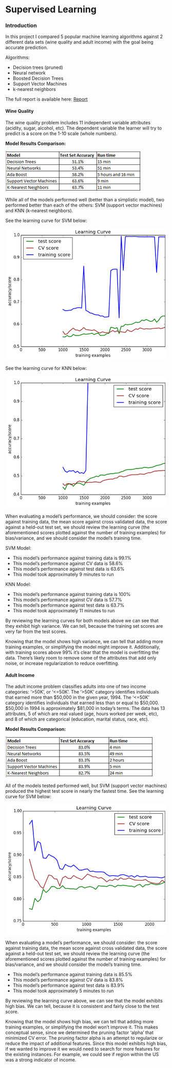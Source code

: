 # Supervised Learning

### Introduction

In this project I compared 5 popular machine learning algorithms against 2 different data sets (wine quality and adult income) with the goal being accurate prediction.

Algorithms:
- Decision trees (pruned)
- Neural network
- Boosted Decision Trees
- Support Vector Machines
- k-nearest neighbors

The full report is available here: [Report](/Analysis.pdf)

#### Wine Quality

The wine quality problem includes 11 independent variable attributes (acidity, sugar, alcohol, etc). The dependent variable the learner will try to predict is a score on the 1-10 scale (whole numbers).

**Model Results Comparison:**

![Wine Model Results Compared](./Wine/Final%20Graphs/Wine%20Model%20Results%20Compared.png)

While all of the models performed well (better than a simplistic model), two performed better than each of the others: SVM (support vector machines) and KNN (k-nearest neighbors). 

See the learning curve for SVM below:

![Wine SVM Learning Curve](./Wine/Final%20Graphs/SVM%20Learning%20Curve.png)

See the learning curve for KNN below:

![Wine KNN Learning Curve](./Wine/Final%20Graphs/KNN%20Learning%20Curve.png)

When evaluating a model’s performance, we should consider: the score against training data, the mean score against cross
validated data, the score against a held-out test set, we should review the learning curve (the aforementioned scores plotted
against the number of training examples) for bias/variance, and we should consider the model’s training time.

SVM Model:
- This model’s performance against training data is 99.1%
- This model’s performance against CV data is 58.6%
- This model’s performance against test data is 63.6%
- This model took approximately 9 minutes to run

KNN Model:
- This model’s performance against training data is 100%
- This model’s performance against CV data is 57.7%
- This model’s performance against test data is 63.7%
- This model took approximately 11 minutes to run

By reviewing the learning curves for both models above we can see that they exhibit high variance. We can tell, because the training set scores are very far from the test scores.

Knowing that the model shows high variance, we can tell that adding more training examples, or simplifying the model might improve it. Additionally, with training scores above 99% it’s clear that the model is overfitting the data. There’s likely room to remove some of the
attributes that add only noise, or increase regularization to reduce overfitting.

#### Adult Income

The adult income problem classifies adults into one of two income categories: ‘>50K’, or ‘<=50K’. The ‘>50K’ category identifies individuals that earned more than $50,000 in the given year, 1994. The ‘<=50K’ category identifies individuals that earned less than or equal to $50,000. $50,000 in 1994 is approximately $81,000 in today’s terms. The data has 13 attributes, 5 of which are real valued (age, hours worked per week, etc), and 8 of which are categorical (education, marital status, race, etc).

**Model Results Comparison:**

![Income Model Results Compared](./Income/Final%20Graphs/Income%20Model%20Results%20Compared.png)

All of the models tested performed well, but SVM (support vector machines) produced the highest test score in nearly the fastest time. See the learning curve for SVM below:

![Income SVM Learning Curve](./Income/Final%20Graphs/SVM%20Learning%20Curve.png)

When evaluating a model’s performance, we should consider: the score against training data, the mean score against cross
validated data, the score against a held-out test set, we should review the learning curve (the aforementioned scores plotted
against the number of training examples) for bias/variance, and we should consider the model’s training time.

- This model’s performance against training data is 85.5%
- This model’s performance against CV data is 83.8%
- This model’s performance against test data is 83.9%
- This model took approximately 5 minutes to run

By reviewing the learning curve above, we can see that the model exhibits high bias. We can tell, because it is consistent and fairly close to the test score.

Knowing that the model shows high bias, we can tell that adding more training examples, or simplifying the model won’t
improve it. This makes conceptual sense, since we determined the pruning factor ‘alpha’ that minimized CV error. The pruning
factor alpha is an attempt to regularize or reduce the impact of additional features. Since this model exhibits high bias, if we
wanted to improve it we would need to search for more features for the existing instances. For example, we could see if region
within the US was a strong indicator of income.